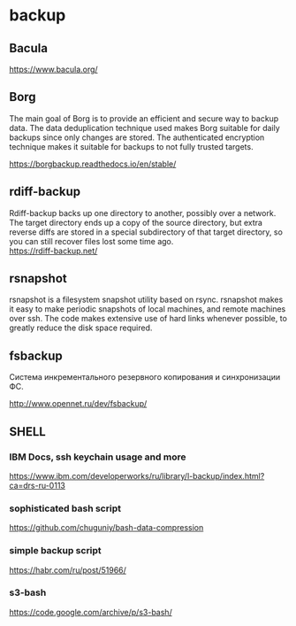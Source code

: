 backup
======
## Bacula

<https://www.bacula.org/>

## Borg
The main goal of Borg is to provide an efficient and secure way to backup data. The data deduplication technique used makes Borg suitable for daily backups since only changes are stored. The authenticated encryption technique makes it suitable for backups to not fully trusted targets.

<https://borgbackup.readthedocs.io/en/stable/>



## rdiff-backup
Rdiff-backup backs up one directory to another, possibly over a network. The target directory ends up a copy of the source directory, but extra reverse diffs are stored in a special subdirectory of that target directory, so you can still recover files lost some time ago.  
<https://rdiff-backup.net/>

## rsnapshot
rsnapshot is a filesystem snapshot utility based on rsync. rsnapshot makes it easy to make periodic snapshots of local machines, and remote machines over ssh. The code makes extensive use of hard links whenever possible, to greatly reduce the disk space required.


## fsbackup

Cистема инкрементального резервного копирования и синхронизации ФС.

<http://www.opennet.ru/dev/fsbackup/>

## SHELL

### IBM Docs, ssh keychain usage and more
<https://www.ibm.com/developerworks/ru/library/l-backup/index.html?ca=drs-ru-0113>

### sophisticated bash script
<https://github.com/chuguniy/bash-data-compression>

### simple backup script
<https://habr.com/ru/post/51966/>

### s3-bash
<https://code.google.com/archive/p/s3-bash/>